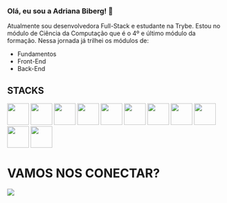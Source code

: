 ### Olá, eu sou a Adriana Biberg! 👋

Atualmente sou desenvolvedora Full-Stack e estudante na Trybe. Estou no módulo de Ciência da Computação que é o 4º e último módulo da formação.
Nessa jornada já trilhei os módulos de:
 - Fundamentos
 - Front-End
 - Back-End

## STACKS

<img src="https://cdn.jsdelivr.net/gh/devicons/devicon/icons/javascript/javascript-original.svg"  height="50px" width="50px" />

<img src="https://cdn.jsdelivr.net/gh/devicons/devicon/icons/typescript/typescript-original.svg" height="50px" width="50px" />

<img src="https://cdn.jsdelivr.net/gh/devicons/devicon/icons/html5/html5-original.svg" height="50px" width="50px" />

<img src="https://cdn.jsdelivr.net/gh/devicons/devicon/icons/css3/css3-original.svg" height="50px" width="50px" />

<img src="https://cdn.jsdelivr.net/gh/devicons/devicon/icons/react/react-original.svg" height="50px" width="50px" />

<img src="https://cdn.jsdelivr.net/gh/devicons/devicon/icons/redux/redux-original.svg" height="50px" width="50px" />


<img src="https://cdn.jsdelivr.net/gh/devicons/devicon/icons/nodejs/nodejs-original.svg" height="50px" width="50px" />

<img src="https://cdn.jsdelivr.net/gh/devicons/devicon/icons/docker/docker-original.svg" height="50px" width="50px"/>

<img src="https://cdn.jsdelivr.net/gh/devicons/devicon/icons/heroku/heroku-original-wordmark.svg" height="50px" width="50px"/>

<img src="https://cdn.jsdelivr.net/gh/devicons/devicon/icons/mongodb/mongodb-original-wordmark.svg" height="50px" width="50px"/>

<img src="https://cdn.jsdelivr.net/gh/devicons/devicon/icons/mysql/mysql-original-wordmark.svg" height="50px" width="50px"/>          
 

# VAMOS NOS CONECTAR?

<a href="https://www.linkedin.com/in/adrianabiberg" target="_blank"><img src="https://img.shields.io/badge/-LinkedIn-%230077B5?style=for-the-badge&logo=linkedin&logoColor=white" target="_blank"></a>
